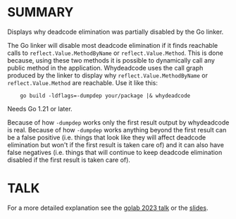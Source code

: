 # SUMMARY

Displays why deadcode elimination was partially disabled by the Go linker.

The Go linker will disable most deadcode elimination if it finds reachable calls to `reflect.Value.MethodByName` or `reflect.Value.Method`. This is done because, using these two methods it is possible to dynamically call any public method in the application. 
Whydeadcode uses the call graph produced by the linker to display why `reflect.Value.MethodByName` or `reflect.Value.Method` are reachable. Use it like this:

```
	go build -ldflags=-dumpdep your/package |& whydeadcode
```

Needs Go 1.21 or later.

Because of how `-dumpdep` works only the first result output by whydeadcode is real. Because of how `-dumpdep` works anything beyond the first result can be a false positive (i.e. things that look like they will affect deadcode elimination but won't if the first result is taken care of) and it can also have false negatives (i.e. things that will continue to keep deadcode elimination disabled if the first result is taken care of).

# TALK

For a more detailed explanation see the [golab 2023 talk](https://youtu.be/EkG177eRcco) or the [slides](https://github.com/aarzilli/talks/blob/master/golab2023_deadcode.pdf).

